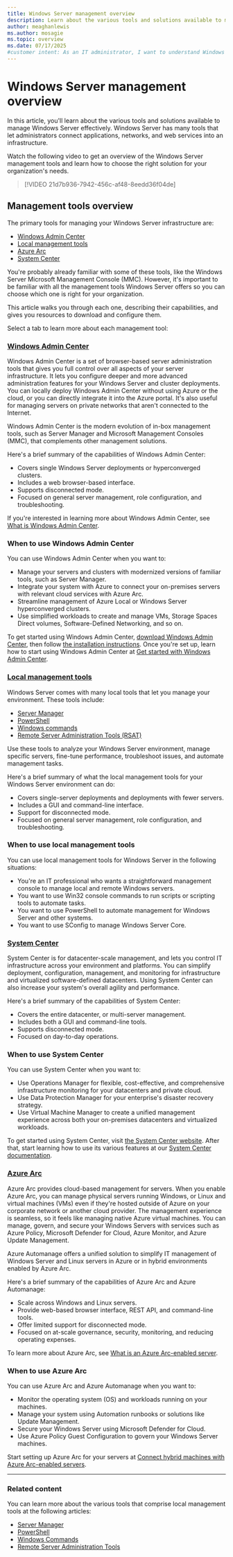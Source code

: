 ```yaml
---
title: Windows Server management overview
description: Learn about the various tools and solutions available to manage Windows Server effectively, including Azure Arc and Windows Admin Center.
author: meaghanlewis
ms.author: mosagie
ms.topic: overview
ms.date: 07/17/2025
#customer intent: As an IT administrator, I want to understand Windows Server management tools so that I can choose the best solution for my organization.
---
```


# Windows Server management overview

In this article, you'll learn about the various tools and solutions available to manage Windows Server effectively. Windows Server has many tools that let administrators connect applications, networks, and web services into an infrastructure.

Watch the following video to get an overview of the Windows Server management tools and learn how to choose the right solution for your organization's needs.

> [!VIDEO 21d7b936-7942-456c-af48-8eedd36f04de]

## Management tools overview

The primary tools for managing your Windows Server infrastructure are:

- [Windows Admin Center](#windows-admin-center)
- [Local management tools](#local-management-tools)
- [Azure Arc](#azure-arc)
- [System Center](#system-center)

You're probably already familiar with some of these tools, like the Windows Server Microsoft Management Console (MMC). However, it's important to be familiar with all the management tools Windows Server offers so you can choose which one is right for your organization.

This article walks you through each one, describing their capabilities, and gives you resources to download and configure them.

Select a tab to learn more about each management tool:

### [Windows Admin Center](#tab/windows-admin-center)

Windows Admin Center is a set of browser-based server administration tools that gives you full control over all aspects of your server infrastructure. It lets you configure deeper and more advanced administration features for your Windows Server and cluster deployments. You can locally deploy Windows Admin Center without using Azure or the cloud, or you can directly integrate it into the Azure portal. It's also useful for managing servers on private networks that aren't connected to the Internet.

Windows Admin Center is the modern evolution of in-box management tools, such as Server Manager and Microsoft Management Consoles (MMC), that complements other management solutions.

Here's a brief summary of the capabilities of Windows Admin Center:

- Covers single Windows Server deployments or hyperconverged clusters.
- Includes a web browser-based interface.
- Supports disconnected mode.
- Focused on general server management, role configuration, and troubleshooting.

If you're interested in learning more about Windows Admin Center, see [What is Windows Admin Center](../manage/windows-admin-center/understand/what-is.md).

### When to use Windows Admin Center

You can use Windows Admin Center when you want to:

- Manage your servers and clusters with modernized versions of familiar tools, such as Server Manager.
- Integrate your system with Azure to connect your on-premises servers with relevant cloud services with Azure Arc.
- Streamline management of Azure Local or Windows Server hyperconverged clusters.
- Use simplified workloads to create and manage VMs, Storage Spaces Direct volumes, Software-Defined Networking, and so on.

To get started using Windows Admin Center, [download Windows Admin Center](https://www.microsoft.com/evalcenter/evaluate-windows-admin-center), then follow [the installation instructions](../manage/windows-admin-center/deploy/install.md). Once you're set up, learn how to start using Windows Admin Center at [Get started with Windows Admin Center](../manage/windows-admin-center/use/get-started.md).

### [Local management tools](#tab/local-management-tools)

Windows Server comes with many local tools that let you manage your environment. These tools include:

- [Server Manager](server-manager/server-manager.md)
- [PowerShell](/powershell/windows/get-started)
- [Windows commands](windows-commands/windows-commands.md)
- [Remote Server Administration Tools (RSAT)](../remote/remote-server-administration-tools.md)

Use these tools to analyze your Windows Server environment, manage specific servers, fine-tune performance, troubleshoot issues, and automate management tasks.

Here's a brief summary of what the local management tools for your Windows Server environment can do:

- Covers single-server deployments and deployments with fewer servers.
- Includes a GUI and command-line interface.
- Support for disconnected mode.
- Focused on general server management, role configuration, and troubleshooting.

### When to use local management tools

You can use local management tools for Windows Server in the following situations:

- You're an IT professional who wants a straightforward management console to manage local and remote Windows servers.
- You want to use Win32 console commands to run scripts or scripting tools to automate tasks.
- You want to use PowerShell to automate management for Windows Server and other systems.
- You want to use SConfig to manage Windows Server Core.

### [System Center](#tab/system-center)

System Center is for datacenter-scale management, and lets you control IT infrastructure across your environment and platforms. You can simplify deployment, configuration, management, and monitoring for infrastructure and virtualized software-defined datacenters. Using System Center can also increase your system's overall agility and performance.

Here's a brief summary of the capabilities of System Center:

- Covers the entire datacenter, or multi-server management.
- Includes both a GUI and command-line tools.
- Supports disconnected mode.
- Focused on day-to-day operations.

### When to use System Center

You can use System Center when you want to:

- Use Operations Manager for flexible, cost-effective, and comprehensive infrastructure monitoring for your datacenters and private cloud.
- Use Data Protection Manager for your enterprise's disaster recovery strategy.
- Use Virtual Machine Manager to create a unified management experience across both your on-premises datacenters and virtualized workloads.

To get started using System Center, visit [the System Center website](https://www.microsoft.com/system-center). After that, start learning how to use its various features at our [System Center documentation](/system-center).

### [Azure Arc](#tab/azure-arc)

Azure Arc provides cloud-based management for servers. When you enable Azure Arc, you can manage physical servers running Windows, or Linux and virtual machines (VMs) even if they're hosted outside of Azure on your corporate network or another cloud provider. The management experience is seamless, so it feels like managing native Azure virtual machines. You can manage, govern, and secure your Windows Servers with services such as Azure Policy, Microsoft Defender for Cloud, Azure Monitor, and Azure Update Management.

Azure Automanage offers a unified solution to simplify IT management of Windows Server and Linux servers in Azure or in hybrid environments enabled by Azure Arc.

Here's a brief summary of the capabilities of Azure Arc and Azure Automanage:

- Scale across Windows and Linux servers.
- Provide web-based browser interface, REST API, and command-line tools.
- Offer limited support for disconnected mode.
- Focused on at-scale governance, security, monitoring, and reducing operating expenses.

To learn more about Azure Arc, see [What is an Azure Arc-enabled server](/azure/azure-arc/servers/overview).

### When to use Azure Arc

You can use Azure Arc and Azure Automanage when you want to:

- Monitor the operating system (OS) and workloads running on your machines.
- Manage your system using Automation runbooks or solutions like Update Management.
- Secure your Windows Server using Microsoft Defender for Cloud.
- Use Azure Policy Guest Configuration to govern your Windows Server machines.

Start setting up Azure Arc for your servers at [Connect hybrid machines with Azure Arc-enabled servers](/azure/azure-arc/servers/learn/quick-enable-hybrid-vm).

---

### Related content

You can learn more about the various tools that comprise local management tools at the following articles:

- [Server Manager](server-manager/server-manager.md)
- [PowerShell](/powershell/scripting/overview)
- [Windows Commands](windows-commands/windows-commands.md)
- [Remote Server Administration Tools](../remote/remote-server-administration-tools.md)
